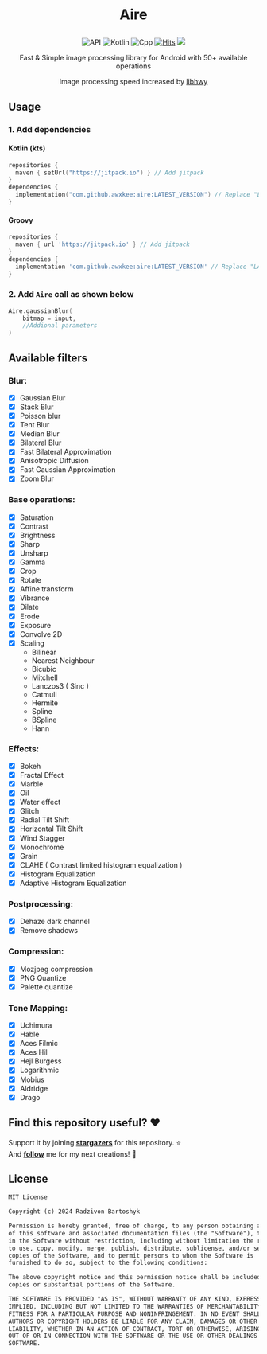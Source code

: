 <h1 align="center">

Aire

</h1>


<p align="center">
  <img alt="API" src="https://img.shields.io/badge/Api%2021+-50f270?logo=android&logoColor=black&style=for-the-badge"/></a>
  <img alt="Kotlin" src="https://img.shields.io/badge/Kotlin-a503fc?logo=kotlin&logoColor=white&style=for-the-badge"/></a>
  <img alt="Cpp" src="https://img.shields.io/static/v1?style=for-the-badge&message=C%2B%2B&color=00599C&logo=C%2B%2B&logoColor=FFFFFF&label="/></a> 
  <a href="https://hits.sh/github.com/awxkee/aire/"><img alt="Hits" src="https://hits.sh/github.com/awxkee/aire.svg?style=for-the-badge&label=Views&extraCount=10&color=54856b"/></a>
  <img src="https://img.shields.io/github/v/release/awxkee/aire?style=for-the-badge"/>
</p>

<div align="center">
            
Fast & Simple image processing library for Android with 50+ available operations

Image processing speed increased by [libhwy](https://github.com/google/highway)

</div>

## Usage

### 1. Add dependencies

#### Kotlin (kts)
```kotlin
repositories {
  maven { setUrl("https://jitpack.io") } // Add jitpack
}
dependencies {
  implementation("com.github.awxkee:aire:LATEST_VERSION") // Replace "LATEST_VERSION" with preferrend version tag
}
```

#### Groovy
```groovy
repositories {
  maven { url 'https://jitpack.io' } // Add jitpack
}
dependencies {
  implementation 'com.github.awxkee:aire:LATEST_VERSION' // Replace "LATEST_VERSION" with preferrend version tag
}
```

### 2. Add `Aire` call as shown below

```kotlin
Aire.gaussianBlur(
    bitmap = input,
    //Addional parameters
)
```

## Available filters

### Blur:

- [x] Gaussian Blur
- [x] Stack Blur
- [x] Poisson blur
- [x] Tent Blur
- [x] Median Blur
- [x] Bilateral Blur
- [x] Fast Bilateral Approximation
- [x] Anisotropic Diffusion
- [x] Fast Gaussian Approximation
- [x] Zoom Blur

### Base operations:

- [x] Saturation
- [x] Contrast
- [x] Brightness
- [x] Sharp
- [x] Unsharp
- [x] Gamma
- [x] Crop
- [x] Rotate
- [x] Affine transform
- [x] Vibrance
- [x] Dilate
- [x] Erode
- [x] Exposure
- [x] Convolve 2D
- [x] Scaling
    * Bilinear
    * Nearest Neighbour
    * Bicubic
    * Mitchell
    * Lanczos3 ( Sinc )
    * Catmull
    * Hermite
    * Spline
    * BSpline
    * Hann

### Effects:

- [x] Bokeh
- [x] Fractal Effect
- [x] Marble
- [x] Oil
- [x] Water effect
- [x] Glitch
- [x] Radial Tilt Shift
- [x] Horizontal Tilt Shift
- [x] Wind Stagger
- [x] Monochrome
- [x] Grain
- [x] CLAHE ( Contrast limited histogram equalization )
- [x] Histogram Equalization
- [x] Adaptive Histogram Equalization

### Postprocessing:

- [x] Dehaze dark channel
- [x] Remove shadows

### Compression:

- [x] Mozjpeg compression
- [x] PNG Quantize
- [x] Palette quantize

### Tone Mapping:
- [x] Uchimura
- [x] Hable
- [x] Aces Filmic
- [x] Aces Hill
- [x] Hejl Burgess
- [x] Logarithmic
- [x] Mobius
- [x] Aldridge
- [x] Drago

## Find this repository useful? :heart:
Support it by joining __[stargazers](https://github.com/awxkee/aire/stargazers)__ for this repository. :star: <br>
And __[follow](https://github.com/awxkee)__ me for my next creations! 🤩

## License
```xml
MIT License

Copyright (c) 2024 Radzivon Bartoshyk

Permission is hereby granted, free of charge, to any person obtaining a copy
of this software and associated documentation files (the "Software"), to deal
in the Software without restriction, including without limitation the rights
to use, copy, modify, merge, publish, distribute, sublicense, and/or sell
copies of the Software, and to permit persons to whom the Software is
furnished to do so, subject to the following conditions:

The above copyright notice and this permission notice shall be included in all
copies or substantial portions of the Software.

THE SOFTWARE IS PROVIDED "AS IS", WITHOUT WARRANTY OF ANY KIND, EXPRESS OR
IMPLIED, INCLUDING BUT NOT LIMITED TO THE WARRANTIES OF MERCHANTABILITY,
FITNESS FOR A PARTICULAR PURPOSE AND NONINFRINGEMENT. IN NO EVENT SHALL THE
AUTHORS OR COPYRIGHT HOLDERS BE LIABLE FOR ANY CLAIM, DAMAGES OR OTHER
LIABILITY, WHETHER IN AN ACTION OF CONTRACT, TORT OR OTHERWISE, ARISING FROM,
OUT OF OR IN CONNECTION WITH THE SOFTWARE OR THE USE OR OTHER DEALINGS IN THE
SOFTWARE.
```
